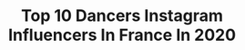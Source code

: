 ---
title: Top 10 Dancers Instagram Influencers In France In 2020
description: >-
  Find top dancers Instagram influencers in France in 2020. Most popular hashtags: #dance #dancer #paris #fashion.
platform: Instagram
profiles:
  - username: "siennadanse"
    fullname: >-
      𝐒𝐈𝐄𝐍𝐍𝐀 ⚡︎⚡︎⚡︎🌀 14 YO
    location: "France"
    followers: 50724
    engagement: 792
    commentsToLikes: 0.052766
    avatar: "https://scontent-lhr8-1.cdninstagram.com/v/t51.2885-19/s320x320/73505123_260534124862964_7658141024815939584_n.jpg?_nc_ht=scontent-lhr8-1.cdninstagram.com&_nc_ohc=1YLSJpXOsmAAX_Xg97P&oh=7effd22f99df41c049eaeb1e94cb7c5b&oe=5EB8DB9C"
    verified: false
    hashtags: "#christmasportrait, #hiphopdancer, #stretchingroutine, #amsterdamstreetart"
  - username: "alina.victoria06"
    fullname: >-
      𝑨𝒍𝒊𝒏𝒂 𝑪𝒂𝒓𝒃𝒐𝒏𝒊 🅾︎🅵🅵🅸🅲🅸🅰︎🅻
    location: "France"
    followers: 16328
    engagement: 1145
    commentsToLikes: 0.080091
    avatar: "https://scontent-nrt1-1.cdninstagram.com/v/t51.2885-19/s320x320/91466045_171739137201308_7958378763727667200_n.jpg?_nc_ht=scontent-nrt1-1.cdninstagram.com&_nc_ohc=VmhbpG50gMEAX-KJCuD&oh=818d22846effaa8c039c302e101f12de&oe=5EB190F7"
    verified: false
    hashtags: "#teenmodels, #leotardforsale, #sportmodel, #jumpstyle"
  - username: "rpl._.mehdi"
    fullname: >-
      Mehdi Reghdal
    location: "France"
    followers: 28381
    engagement: 1053
    commentsToLikes: 0.048678
    avatar: "https://scontent-lhr8-1.cdninstagram.com/v/t51.2885-19/s320x320/79255116_592693961483929_6607615771088519168_n.jpg?_nc_ht=scontent-lhr8-1.cdninstagram.com&_nc_ohc=Is9w6Oz5sdgAX-m7ve1&oh=cdf40d4dfc8792b6a312978eb13f03ee&oe=5EB91E87"
    verified: false
    hashtags: ""
  - username: "redafricanprincess"
    fullname: >-
      𝓕𝓪𝓽𝓸𝓾𝓶𝓪𝓽𝓪 𝓣𝓸𝓾𝓻𝓮 💛
    location: "France"
    followers: 10950
    engagement: 1425
    commentsToLikes: 0.080429
    avatar: "https://scontent-ams4-1.cdninstagram.com/v/t51.2885-19/s320x320/72165221_546543399436832_761145020341288960_n.jpg?_nc_ht=scontent-ams4-1.cdninstagram.com&_nc_ohc=a45GooCYFhEAX-bm16H&oh=5baa9bd00dd723dde3382fbe18d27735&oe=5EB8BD68"
    verified: false
    hashtags: "#birthdaygirl, #julianjpeeples, #fashion, #gingerkid"
  - username: "marlen_fuerte_"
    fullname: >-
      Marlen Fuerte Castro
    location: "France"
    followers: 140330
    engagement: 309
    commentsToLikes: 0.042068
    avatar: "https://scontent-ams4-1.cdninstagram.com/v/t51.2885-19/s320x320/74920854_2315598665211965_2631171182564474880_n.jpg?_nc_ht=scontent-ams4-1.cdninstagram.com&_nc_ohc=ezYsbDGcDoEAX8p6eP4&oh=05343d2ac74a1be6316f6d42573bc122&oe=5EBAA2C7"
    verified: false
    hashtags: "#stretchingtime, #homepractice, #quarentine, #exerciseroutine"
  - username: "fitness_by_vivi"
    fullname: >-
      Viviana Castro
    location: "France"
    followers: 7986
    engagement: 726
    commentsToLikes: 0.122201
    avatar: "https://scontent-lhr8-1.cdninstagram.com/v/t51.2885-19/s320x320/87747725_769461566792942_6245981607824457728_n.jpg?_nc_ht=scontent-lhr8-1.cdninstagram.com&_nc_ohc=WxHRVvtpIAEAX9od-zc&oh=d165a753536c1d2c327afdca665c1abc&oe=5EBB26BE"
    verified: false
    hashtags: "#fitnessbyvivi, #brazoslindos, #musesonly, #facialmassage"
  - username: "hidekism"
    fullname: >-
      HIDEKiSM
    location: "France"
    followers: 9407
    engagement: 1639
    commentsToLikes: 0.027308
    avatar: "https://scontent-vie1-1.cdninstagram.com/v/t51.2885-19/s320x320/57251420_253113662173234_7530976788462174208_n.jpg?_nc_ht=scontent-vie1-1.cdninstagram.com&_nc_ohc=tYlBWUvWDcgAX-uw85Y&oh=ee965e1314bd349fd1d42a4928cfa114&oe=5EB16424"
    verified: false
    hashtags: "#tokyo, #fashion, #heels, #interior"
  - username: "chloeabz"
    fullname: >-
      Chloe Abi Zeid
    location: "France"
    followers: 24108
    engagement: 1003
    commentsToLikes: 0.023476
    avatar: "https://scontent-lhr8-1.cdninstagram.com/v/t51.2885-19/s320x320/62524607_439517226840339_413670458014040064_n.jpg?_nc_ht=scontent-lhr8-1.cdninstagram.com&_nc_ohc=1Q-KN7x-M4kAX9cZBnK&oh=58920b986909177f9e0372ebacf83d57&oe=5EB8662A"
    verified: false
    hashtags: "#addiction, #brunch, #happykid, #ifthesestreetscouldtalk"
  - username: "azizbaki"
    fullname: >-
      Aziz Baki
    location: "France"
    followers: 7803
    engagement: 970
    commentsToLikes: 0.052130
    avatar: "https://scontent-ams4-1.cdninstagram.com/v/t51.2885-19/10011468_1601556240078504_1906298182_a.jpg?_nc_ht=scontent-ams4-1.cdninstagram.com&_nc_ohc=9h5bx6jbXZUAX9J6hoF&oh=d32167a4d0cceab008acbf93eabdf7f9&oe=5EBA9241"
    verified: false
    hashtags: "#movies, #photo, #look, #power"
  - username: "naiaroma"
    fullname: >-
      N A I A . R O M A
    location: "France"
    followers: 25540
    engagement: 656
    commentsToLikes: 0.093755
    avatar: "https://scontent-lhr8-1.cdninstagram.com/v/t51.2885-19/s320x320/80055642_621094811977299_406243433062072320_n.jpg?_nc_ht=scontent-lhr8-1.cdninstagram.com&_nc_ohc=XUTkgCEipLYAX_roUg7&oh=d0cd34e1cb15e1e6401c861a82f6e372&oe=5EB97B75"
    verified: false
    hashtags: "#heels, #cannabis, #nimes, #fallvibes"
---